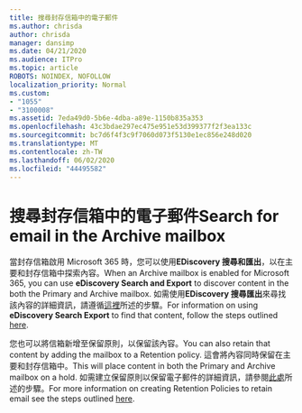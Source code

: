 ```yaml
---
title: 搜尋封存信箱中的電子郵件
ms.author: chrisda
author: chrisda
manager: dansimp
ms.date: 04/21/2020
ms.audience: ITPro
ms.topic: article
ROBOTS: NOINDEX, NOFOLLOW
localization_priority: Normal
ms.custom:
- "1055"
- "3100008"
ms.assetid: 7eda49d0-5b6e-4dba-a89e-1150b835a353
ms.openlocfilehash: 43c3bdae297ec475e951e53d399377f2f3ea133c
ms.sourcegitcommit: bc7d6f4f3c9f7060d073f5130e1ec856e248d020
ms.translationtype: MT
ms.contentlocale: zh-TW
ms.lasthandoff: 06/02/2020
ms.locfileid: "44495582"
---
```

# <a name="search-for-email-in-the-archive-mailbox"></a><span data-ttu-id="d97a0-102">搜尋封存信箱中的電子郵件</span><span class="sxs-lookup"><span data-stu-id="d97a0-102">Search for email in the Archive mailbox</span></span>

<span data-ttu-id="d97a0-103">當封存信箱啟用 Microsoft 365 時，您可以使用**EDiscovery 搜尋和匯出**，以在主要和封存信箱中探索內容。</span><span class="sxs-lookup"><span data-stu-id="d97a0-103">When an Archive mailbox is enabled for Microsoft 365, you can use **eDiscovery Search and Export** to discover content in the both the Primary and Archive mailbox.</span></span> <span data-ttu-id="d97a0-104">如需使用**EDiscovery 搜尋匯出**來尋找該內容的詳細資訊，請遵循[這裡](https://docs.microsoft.com/microsoft-365/compliance/export-search-results)所述的步驟。</span><span class="sxs-lookup"><span data-stu-id="d97a0-104">For information on using **eDiscovery Search Export** to find that content, follow the steps outlined [here](https://docs.microsoft.com/microsoft-365/compliance/export-search-results).</span></span>
  
<span data-ttu-id="d97a0-105">您也可以將信箱新增至保留原則，以保留該內容。</span><span class="sxs-lookup"><span data-stu-id="d97a0-105">You can also retain that content by adding the mailbox to a Retention policy.</span></span> <span data-ttu-id="d97a0-106">這會將內容同時保留在主要和封存信箱中。</span><span class="sxs-lookup"><span data-stu-id="d97a0-106">This will place content in both the Primary and Archive mailbox on a hold.</span></span> <span data-ttu-id="d97a0-107">如需建立保留原則以保留電子郵件的詳細資訊，請參閱[此處](https://docs.microsoft.com/microsoft-365/compliance/retention-policies)所述的步驟。</span><span class="sxs-lookup"><span data-stu-id="d97a0-107">For more information on creating Retention Policies to retain email see the steps outlined [here](https://docs.microsoft.com/microsoft-365/compliance/retention-policies).</span></span>
  
